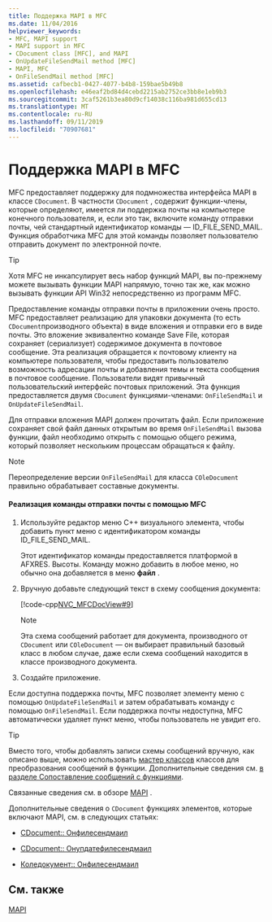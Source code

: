 ```yaml
---
title: Поддержка MAPI в MFC
ms.date: 11/04/2016
helpviewer_keywords:
- MFC, MAPI support
- MAPI support in MFC
- CDocument class [MFC], and MAPI
- OnUpdateFileSendMail method [MFC]
- MAPI, MFC
- OnFileSendMail method [MFC]
ms.assetid: cafbecb1-0427-4077-b4b8-159bae5b49b8
ms.openlocfilehash: e46eaf2bd84d4cebd2215ab2752ce3bb8e1eb9b3
ms.sourcegitcommit: 3caf5261b3ea80d9cf14038c116ba981d655cd13
ms.translationtype: MT
ms.contentlocale: ru-RU
ms.lasthandoff: 09/11/2019
ms.locfileid: "70907681"
---
```

# <a name="mapi-support-in-mfc"></a>Поддержка MAPI в MFC

MFC предоставляет поддержку для подмножества интерфейса MAPI в классе `CDocument`. В частности `CDocument` , содержит функции-члены, которые определяют, имеется ли поддержка почты на компьютере конечного пользователя, и, если это так, включите команду отправки почты, чей стандартный идентификатор команды — ID_FILE_SEND_MAIL. Функция обработчика MFC для этой команды позволяет пользователю отправить документ по электронной почте.

> [!TIP]
>  Хотя MFC не инкапсулирует весь набор функций MAPI, вы по-прежнему можете вызывать функции MAPI напрямую, точно так же, как можно вызывать функции API Win32 непосредственно из программ MFC.

Предоставление команды отправки почты в приложении очень просто. MFC предоставляет реализацию для упаковки документа (то есть `CDocument`производного объекта) в виде вложения и отправки его в виде почты. Это вложение эквивалентно команде Save File, которая сохраняет (сериализует) содержимое документа в почтовое сообщение. Эта реализация обращается к почтовому клиенту на компьютере пользователя, чтобы предоставить пользователю возможность адресации почты и добавления темы и текста сообщения в почтовое сообщение. Пользователи видят привычный пользовательский интерфейс почтовых приложений. Эта функция предоставляется двумя `CDocument` функциями-членами: `OnFileSendMail` и `OnUpdateFileSendMail`.

Для отправки вложения MAPI должен прочитать файл. Если приложение сохраняет свой файл данных открытым во время `OnFileSendMail` вызова функции, файл необходимо открыть с помощью общего режима, который позволяет нескольким процессам обращаться к файлу.

> [!NOTE]
>  Переопределение версии `OnFileSendMail` для класса `COleDocument` правильно обрабатывает составные документы.

#### <a name="to-implement-a-send-mail-command-with-mfc"></a>Реализация команды отправки почты с помощью MFC

1. Используйте редактор меню C++ визуального элемента, чтобы добавить пункт меню с идентификатором команды ID_FILE_SEND_MAIL.

   Этот идентификатор команды предоставляется платформой в AFXRES. Высоты. Команду можно добавить в любое меню, но обычно она добавляется в меню **файл** .

1. Вручную добавьте следующий текст в схему сообщения документа:

   [!code-cpp[NVC_MFCDocView#9](../mfc/codesnippet/cpp/mapi-support-in-mfc_1.cpp)]

    > [!NOTE]
    >  Эта схема сообщений работает для документа, производного от `CDocument` или `COleDocument` — он выбирает правильный базовый класс в любом случае, даже если схема сообщений находится в классе производного документа.

1. Создайте приложение.

Если доступна поддержка почты, MFC позволяет элементу меню с помощью `OnUpdateFileSendMail` и затем обрабатывать команду с помощью `OnFileSendMail`. Если поддержка почты недоступна, MFC автоматически удаляет пункт меню, чтобы пользователь не увидит его.

> [!TIP]
>  Вместо того, чтобы добавлять записи схемы сообщений вручную, как описано выше, можно использовать [мастер классов](reference/mfc-class-wizard.md) классов для преобразования сообщений в функции. Дополнительные сведения см. [в разделе Сопоставление сообщений с функциями](../mfc/reference/mapping-messages-to-functions.md).

Связанные сведения см. в обзоре [MAPI](../mfc/mapi.md) .

Дополнительные сведения о `CDocument` функциях элементов, которые включают MAPI, см. в следующих статьях:

- [CDocument:: Онфилесендмаил](../mfc/reference/cdocument-class.md#onfilesendmail)

- [CDocument:: Онупдатефилесендмаил](../mfc/reference/cdocument-class.md#onupdatefilesendmail)

- [Коледокумент:: Онфилесендмаил](../mfc/reference/coledocument-class.md#onfilesendmail)

## <a name="see-also"></a>См. также

[MAPI](../mfc/mapi.md)
